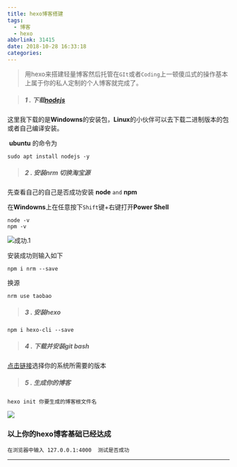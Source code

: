 ```yaml
---
title: hexo博客搭建
tags:
  - 博客
  - hexo
abbrlink: 31415
date: 2018-10-28 16:33:18
categories:
---
```




> 用hexo来搭建轻量博客然后托管在`GIt`或者`Coding`上一顿傻瓜式的操作基本上属于你的私人定制的个人博客就完成了。
<!--more-->


> ##### 1 . 下载[nodejs](http://nodejs.cn/)

这里我下载的是**Windowns**的安装包，**Linux**的小伙伴可以去下载二进制版本的包  或者自己编译安装。

​     **ubuntu** 的命令为

```
sudo apt install nodejs -y
```

> ##### 2 . 安装nrm 切换淘宝源 

先查看自己的自己是否成功安装 **node** `and` **npm**

在**Windowns**上在任意按下`Shift`键+右键打开**Power Shell**

```
node -v
npm -v
```

![成功.1](https://ws1.sinaimg.cn/large/005Xh6Nfgy1fwobh4n6eqj30qq0g3gll.jpg)

安装成功则输入如下

```
npm i nrm --save
```

换源

```
nrm use taobao
```

> ##### 3 . 安装hexo 

```
npm i hexo-cli --save
```

> ##### 4 . 下载并安装git bash

[点击链接](https://git-scm.com/downloads/)选择你的系统所需要的版本

> ##### 5 . 生成你的博客

```
hexo init 你要生成的博客根文件名
```

![](https://ws1.sinaimg.cn/large/005Xh6Nfgy1fwobqa9laaj30kr0npgr3.jpg)



### 以上你的hexo博客基础已经达成 

```
在浏览器中输入 127.0.0.1:4000  测试是否成功
```

------

